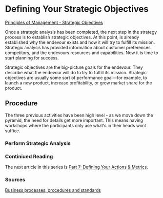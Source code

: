 # Defining Your Strategic Objectives

[Principles of Management - Strategic Objectives](https://opentextbc.ca/principlesofmanagementopenstax/chapter/strategic-objectives-and-levels-of-strategy/#:~:text=Strategic%20objectives%20are%20the%20big,share%20for%20the%20company's%20product.)

Once a strategic analysis has been completed, the next step in the strategy process is to establish strategic objectives. At this point, is already established why the endevour exists and how it will try to fulfill its mission. Strategic analysis has provided information about customer preferences, competitors, and the endevours resources and capabilities. Now it is time to start planning for success.

Strategic objectives are the big-picture goals for the endevour. They describe what the endevour will do to try to fulfill its mission. Strategic objectives are usually some sort of performance goal—for example, to launch a new product, increase profitability, or grow market share for the product.

## Procedure

The three previous activities have been high level - as we move down the pyramid, the need for details get more important. This means having workshops where the participants only use what's in their heads wont suffice.

### Perform Strategic Analysis

### Continiued Reading
The next article in this series is [Part 7: Defining Your Actions & Metrics](/publication/strategic-pyramid-analysis-part-7.html).

### Sources
[Business processes, procedures and standards](https://www.business.qld.gov.au/starting-business/planning/business-planning/processes-procedures-standards)


